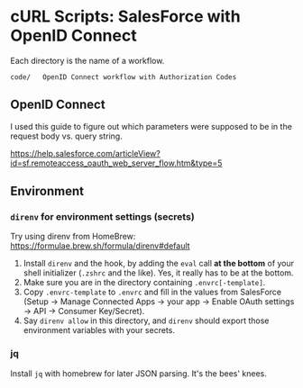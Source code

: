 # cURL Scripts: SalesForce with OpenID Connect

Each directory is the name of a workflow.

```text
code/   OpenID Connect workflow with Authorization Codes
```

## OpenID Connect

I used this guide to figure out which parameters were supposed to be in the
request body vs. query string.

<https://help.salesforce.com/articleView?id=sf.remoteaccess_oauth_web_server_flow.htm&type=5>

## Environment

### `direnv` for environment settings (secrets)

Try using direnv from HomeBrew: <https://formulae.brew.sh/formula/direnv#default>

1. Install `direnv` and the hook, by adding the `eval` call __at the bottom__ of
   your shell initializer (`.zshrc` and the like).  Yes, it really has to be at
   the bottom.
1. Make sure you are in the directory containing `.envrc[-template]`.
1. Copy `.envrc-template` to `.envrc` and fill in the values from SalesForce
   (Setup -> Manage Connected Apps -> your app -> Enable OAuth settings -> API
   -> Consumer Key/Secret).
1. Say `direnv allow` in this directory, and `direnv` should export those
   environment variables with your secrets.

### jq

Install `jq` with homebrew for later JSON parsing.  It's the bees' knees.
